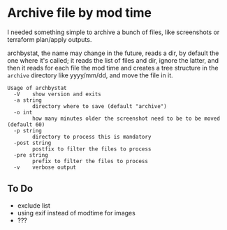 # Archive file by mod time

I needed something simple to archive a bunch of files, like screenshots or terraform plan/apply outputs.

archbystat, the name may change in the future, reads a dir, by default the one where it's called; it reads the list of files and dir, ignore the latter, and then it reads for each file the mod time and creates a tree structure in the `archive` directory like yyyy/mm/dd, and move the file in it.

```
Usage of archbystat
  -V    show version and exits
  -a string
        directory where to save (default "archive")
  -o int
        how many minutes older the screenshot need to be to be moved (default 60)
  -p string
        directory to process this is mandatory
  -post string
        postfix to filter the files to process
  -pre string
        prefix to filter the files to process
  -v    verbose output
```


## To Do

- exclude list
- using exif instead of modtime for images
- ???
